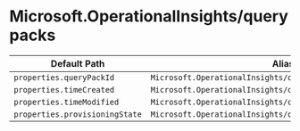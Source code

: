 # Microsoft.OperationalInsights/querypacks

| Default Path | Alias |
|---|---|
| `properties.queryPackId` | `Microsoft.OperationalInsights/queryPacks/queryPackId` |
| `properties.timeCreated` | `Microsoft.OperationalInsights/queryPacks/timeCreated` |
| `properties.timeModified` | `Microsoft.OperationalInsights/queryPacks/timeModified` |
| `properties.provisioningState` | `Microsoft.OperationalInsights/queryPacks/provisioningState` |

